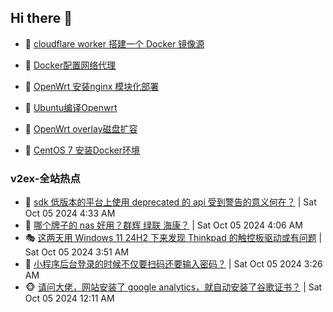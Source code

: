 ## Hi there 👋

<!--
**dkyg666/dkyg666** is a ✨ _special_ ✨ repository because its `README.md` (this file) appears on your GitHub profile.

Here are some ideas to get you started:

- 🔭 I’m currently working on ...
- 🌱 I’m currently learning ...
- 👯 I’m looking to collaborate on ...
- 🤔 I’m looking for help with ...
- 💬 Ask me about ...
- 📫 How to reach me: ...
- 😄 Pronouns: ...
- ⚡ Fun fact: ...
-->

<!-- BLOG-POST-LIST:START -->
- 🦩 [cloudflare worker 搭建一个 Docker 镜像源](http://blog.1996099.xyz/archives/cloudflare-worker-da-jian-yi-ge-docker-jing-xiang-zhan) 

- 🚦 [Docker配置网络代理](http://blog.1996099.xyz/archives/dockerpei-zhi-wang-luo-dai-li) 

- 🫶 [OpenWrt 安装nginx 模块化部署](http://blog.1996099.xyz/archives/openwrt-an-zhuang-nginx-mo-kuai-hua-bu-shu) 

- 🦄 [Ubuntu编译Openwrt](http://blog.1996099.xyz/archives/ubuntuzi-bian-yi-openwrt) 

- 🐻 [OpenWrt overlay磁盘扩容](http://blog.1996099.xyz/archives/openwrt-overlay) 

- 🤖 [CentOS 7 安装Docker环境](http://blog.1996099.xyz/archives/centos-docker) 
<!-- BLOG-POST-LIST:END -->

### v2ex-全站热点
<!-- v2ex:START -->
- 🥸 [sdk 低版本的平台上使用 deprecated 的 api 受到警告的意义何在？](https://www.v2ex.com/t/1077749#reply3) | Sat Oct 05 2024 4:33 AM
- 🤗 [哪个牌子的 nas 好用？群辉 绿联 海康？](https://www.v2ex.com/t/1077745#reply15) | Sat Oct 05 2024 4:06 AM
- 🎭 [这两天用 Windows 11 24H2 下来发现 Thinkpad 的触控板驱动或有问题](https://www.v2ex.com/t/1077744#reply1) | Sat Oct 05 2024 3:51 AM
- 🥷 [小程序后台登录的时候不仅要扫码还要输入密码？](https://www.v2ex.com/t/1077742#reply1) | Sat Oct 05 2024 3:26 AM
- 🐵 [请问大佬，网站安装了 google analytics，就自动安装了谷歌证书？](https://www.v2ex.com/t/1077720#reply9) | Sat Oct 05 2024 12:11 AM<!-- v2ex:END -->

